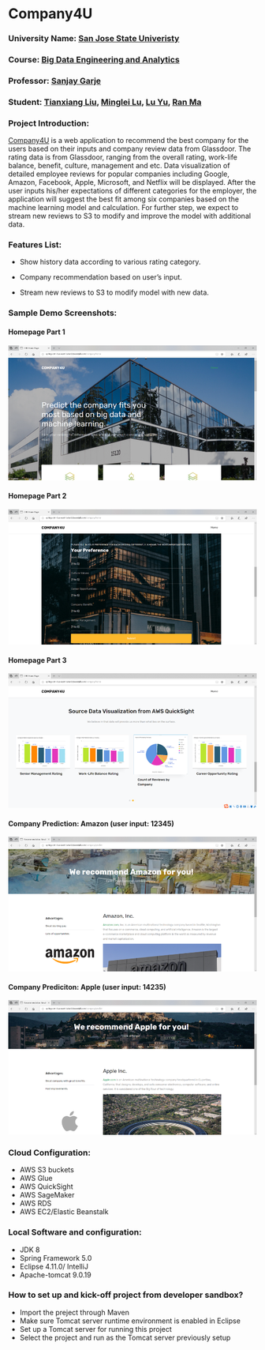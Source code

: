 # Company4U


### University Name: [San Jose State Univeristy](http://www.sjsu.edu/)

### Course: [Big Data Engineering and Analytics](http://info.sjsu.edu/web-dbgen/catalog/courses/CMPE266.html)

### Professor: [Sanjay Garje](https://www.linkedin.com/in/sanjaygarje/)

### Student: [Tianxiang Liu](https://www.linkedin.com/in/tianxiang-liu-48645bb8/), [Minglei Lu](https://www.linkedin.com/in/minglei-lu/), [Lu Yu](https://www.linkedin.com/in/lu-yu/), [Ran Ma](https://www.linkedin.com/in/ran-ma-1bb532b3/)
         
### Project Introduction:
[Company4U](http://spring-crm-1.us-east-1.elasticbeanstalk.com/company/home) is a web application to recommend the best company for the users based on their inputs and company review data from Glassdoor. The rating data is from Glassdoor, ranging from the overall rating, work-life balance, benefit, culture, management and etc. Data visualization of detailed employee reviews for popular companies including Google, Amazon, Facebook, Apple, Microsoft, and Netflix will be displayed.  After the user inputs his/her expectations of different categories for the employer, the application will suggest the best fit among six companies based on the machine learning model and calculation. For further step, we expect to stream new reviews to S3 to modify and improve the model with additional data.

### Features List:
* Show history data according to various rating category.
- Company recommendation based on user’s input.
+ Stream new reviews to S3 to modify model with new data.

### Sample Demo Screenshots: 
#### Homepage Part 1
![alt text](https://github.com/harveylu/Company4U/blob/master/images/Picture1.png?raw=true)
#### Homepage Part 2
![alt text](https://github.com/harveylu/Company4U/blob/master/images/Picture2.png?raw=true)
#### Homepage Part 3
![alt text](https://github.com/harveylu/Company4U/blob/master/images/Picture3.png?raw=true)
#### Company Prediction: Amazon (user input: 12345)
![alt text](https://github.com/harveylu/Company4U/blob/master/images/Picture4.png?raw=true)
#### Company Prediciton: Apple (user input: 14235)
![alt text](https://github.com/harveylu/Company4U/blob/master/images/Picture5.png?raw=true)

### Cloud Configuration:
* AWS S3 buckets 
* AWS Glue 
* AWS QuickSight 
* AWS SageMaker
* AWS RDS
* AWS EC2/Elastic Beanstalk

### Local Software and configuration:
* JDK 8
* Spring Framework 5.0
* Eclipse 4.11.0/ IntelliJ
* Apache-tomcat 9.0.19

### How to set up and kick-off project from developer sandbox?
* Import the preject through Maven
* Make sure Tomcat server runtime environment is enabled in Eclipse
* Set up a Tomcat server for running this project
* Select the project and run as the Tomcat server previously setup

